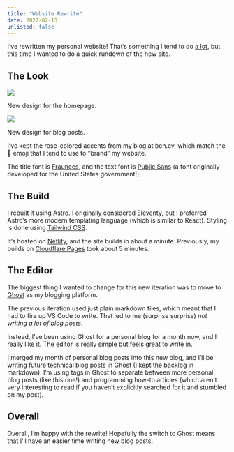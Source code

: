 ```yaml
---
title: "Website Rewrite"
date: 2022-02-13
unlisted: false
---
```


I’ve rewritten my personal website! That’s something I tend to do [a lot](https://benborgers.com/posts/rewriting/), but this time I wanted to do a quick rundown of the new site.

## The Look

![](/posts/rewrite/image-7.png)

New design for the homepage.

![](/posts/rewrite/image-8.png)

New design for blog posts.

I’ve kept the rose-colored accents from my blog at ben.cv, which match the 🐙 emoji that I tend to use to “brand” my website.

The title font is [Fraunces](https://fonts.google.com/specimen/Fraunces), and the text font is [Public Sans](https://fonts.google.com/specimen/Public+Sans) (a font originally developed for the United States government!).

## The Build

I rebuilt it using [Astro](https://astro.build). I originally considered [Eleventy](https://www.11ty.dev/), but I preferred Astro’s more modern templating language (which is similar to React). Styling is done using [Tailwind CSS](https://tailwindcss.com).

It’s hosted on [Netlify](https://netlify.com), and the site builds in about a minute. Previously, my builds on [Cloudflare Pages](https://pages.cloudflare.com/) took about 5 minutes.

## The Editor

The biggest thing I wanted to change for this new iteration was to move to [Ghost](https://ghost.org) as my blogging platform.

The previous iteration used just plain markdown files, which meant that I had to fire up VS Code to write. That led to me (surprise surprise) _not writing a lot of blog posts_.

Instead, I’ve been using Ghost for a personal blog for a month now, and I really like it. The editor is really simple but feels great to write in.

I merged my month of personal blog posts into this new blog, and I’ll be writing future technical blog posts in Ghost (I kept the backlog in markdown). I’m using tags in Ghost to separate between more personal blog posts (like this one!) and programming how-to articles (which aren’t very interesting to read if you haven’t explicitly searched for it and stumbled on my post).

## Overall

Overall, I’m happy with the rewrite! Hopefully the switch to Ghost means that I’ll have an easier time writing new blog posts.
